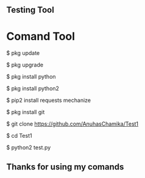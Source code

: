 ## Testing Tool


# Comand Tool

$ pkg update

$ pkg upgrade

$ pkg install python

$ pkg install python2

$ pip2 install requests mechanize

$ pkg install git

$ git clone https://github.com/AnuhasChamika/Test1

$ cd Test1

$ python2 test.py


## Thanks for using my comands
